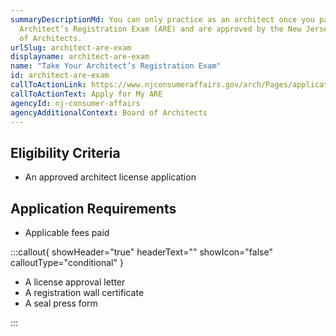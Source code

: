 ```yaml
---
summaryDescriptionMd: You can only practice as an architect once you pass the
  Architect’s Registration Exam (ARE) and are approved by the New Jersey Board
  of Architects.
urlSlug: architect-are-exam
displayname: architect-are-exam
name: "Take Your Architect’s Registration Exam"
id: architect-are-exam
callToActionLink: https://www.njconsumeraffairs.gov/arch/Pages/applications.aspx
callToActionText: Apply for My ARE
agencyId: nj-consumer-affairs
agencyAdditionalContext: Board of Architects
---
```


## Eligibility Criteria

- An approved architect license application

## Application Requirements

- Applicable fees paid

:::callout{ showHeader="true" headerText="" showIcon="false" calloutType="conditional" }

- A license approval letter
- A registration wall certificate
- A seal press form

:::
